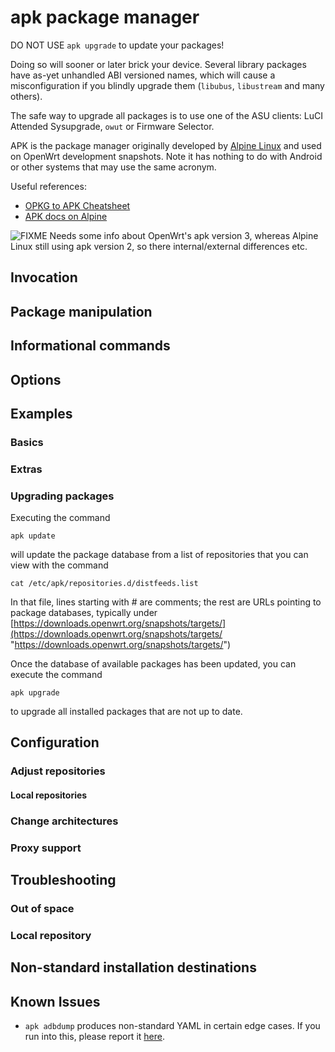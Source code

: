 # apk package manager

DO NOT USE `apk upgrade` to update your packages!

Doing so will sooner or later brick your device. Several library packages have as-yet unhandled ABI versioned names, which will cause a misconfiguration if you blindly upgrade them (`libubus`, `libustream` and many others).

The safe way to upgrade all packages is to use one of the ASU clients: LuCI Attended Sysupgrade, `owut` or Firmware Selector.

APK is the package manager originally developed by [Alpine Linux](https://alpinelinux.org/ "https://alpinelinux.org/") and used on OpenWrt development snapshots. Note it has nothing to do with Android or other systems that may use the same acronym.

Useful references:

- [OPKG to APK Cheatsheet](/docs/guide-user/additional-software/opkg-to-apk-cheatsheet "docs:guide-user:additional-software:opkg-to-apk-cheatsheet")
- [APK docs on Alpine](https://wiki.alpinelinux.org/wiki/Alpine_Package_Keeper "https://wiki.alpinelinux.org/wiki/Alpine_Package_Keeper")

![FIXME](/lib/images/smileys/fixme.svg) Needs some info about OpenWrt's apk version 3, whereas Alpine Linux still using apk version 2, so there internal/external differences etc.

## Invocation

## Package manipulation

## Informational commands

## Options

## Examples

### Basics

### Extras

### Upgrading packages

Executing the command

```
apk update
```

will update the package database from a list of repositories that you can view with the command

```
cat /etc/apk/repositories.d/distfeeds.list
```

In that file, lines starting with # are comments; the rest are URLs pointing to package databases, typically under [https://downloads.openwrt.org/snapshots/targets/](https://downloads.openwrt.org/snapshots/targets/ "https://downloads.openwrt.org/snapshots/targets/")

Once the database of available packages has been updated, you can execute the command

```
apk upgrade
```

to upgrade all installed packages that are not up to date.

## Configuration

### Adjust repositories

#### Local repositories

### Change architectures

### Proxy support

## Troubleshooting

### Out of space

### Local repository

## Non-standard installation destinations

## Known Issues

- `apk adbdump` produces non-standard YAML in certain edge cases. If you run into this, please report it [here](https://gitlab.alpinelinux.org/alpine/apk-tools/-/issues/10740 "https://gitlab.alpinelinux.org/alpine/apk-tools/-/issues/10740").
